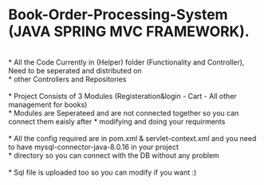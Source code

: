 # Book-Order-Processing-System (JAVA SPRING MVC FRAMEWORK).
</br>
* All the Code Currently in (Helper) folder (Functionality and Controller), Need to be seperated and distributed on </br>
* other Controllers and Repositories 
</br></br>
* Project Consists of 3 Modules (Registeration&login - Cart - All other management for books)</br>
* Modules are Seperateed and are not connected together so you can connect them eaisly after 
* modifying and doing your requirments
</br></br>
* All the config required are in pom.xml & servlet-context.xml and you need to have mysql-connector-java-8.0.16 in your project </br>
* directory so you can connect with the DB without any problem 
</br></br>
* Sql file is uploaded too so you can modify if you want :)
